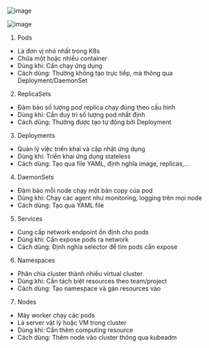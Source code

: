 ![image](https://github.com/user-attachments/assets/43971dee-7f41-4c4b-9fbd-bf5120079ee2)

![image](https://github.com/user-attachments/assets/458261b3-d925-4ab1-9f9f-201c976325cc)

1. Pods
- Là đơn vị nhỏ nhất trong K8s
- Chứa một hoặc nhiều container
- Dùng khi: Cần chạy ứng dụng
- Cách dùng: Thường không tạo trực tiếp, mà thông qua Deployment/DaemonSet

2. ReplicaSets
- Đảm bảo số lượng pod replica chạy đúng theo cấu hình
- Dùng khi: Cần duy trì số lượng pod nhất định
- Cách dùng: Thường được tạo tự động bởi Deployment

3. Deployments 
- Quản lý việc triển khai và cập nhật ứng dụng
- Dùng khi: Triển khai ứng dụng stateless
- Cách dùng: Tạo qua file YAML, định nghĩa image, replicas,...

4. DaemonSets
- Đảm bảo mỗi node chạy một bản copy của pod
- Dùng khi: Chạy các agent như monitoring, logging trên mọi node
- Cách dùng: Tạo qua YAML file

5. Services
- Cung cấp network endpoint ổn định cho pods
- Dùng khi: Cần expose pods ra network
- Cách dùng: Định nghĩa selector để tìm pods cần expose

6. Namespaces
- Phân chia cluster thành nhiều virtual cluster
- Dùng khi: Cần tách biệt resources theo team/project
- Cách dùng: Tạo namespace và gán resources vào

7. Nodes
- Máy worker chạy các pods
- Là server vật lý hoặc VM trong cluster
- Dùng khi: Cần thêm computing resource
- Cách dùng: Thêm node vào cluster thông qua kubeadm
